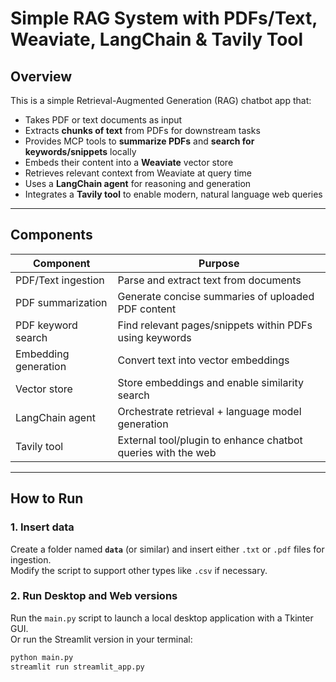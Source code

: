 # Simple RAG System with PDFs/Text, Weaviate, LangChain & Tavily Tool

## Overview

This is a simple Retrieval-Augmented Generation (RAG) chatbot app that:

- Takes PDF or text documents as input
- Extracts **chunks of text** from PDFs for downstream tasks
- Provides MCP tools to **summarize PDFs** and **search for keywords/snippets** locally
- Embeds their content into a **Weaviate** vector store
- Retrieves relevant context from Weaviate at query time
- Uses a **LangChain agent** for reasoning and generation
- Integrates a **Tavily tool** to enable modern, natural language web queries

---

## Components

| Component              | Purpose                                                     |
|------------------------|-------------------------------------------------------------|
| PDF/Text ingestion     | Parse and extract text from documents                       |
| PDF summarization      | Generate concise summaries of uploaded PDF content          |
| PDF keyword search     | Find relevant pages/snippets within PDFs using keywords     |
| Embedding generation   | Convert text into vector embeddings                         |
| Vector store           | Store embeddings and enable similarity search               |
| LangChain agent        | Orchestrate retrieval + language model generation           |
| Tavily tool            | External tool/plugin to enhance chatbot queries with the web|

---

## How to Run

### 1. Insert data
Create a folder named **`data`** (or similar) and insert either `.txt` or `.pdf` files for ingestion.  
Modify the script to support other types like `.csv` if necessary.

### 2. Run Desktop and Web versions  
Run the `main.py` script to launch a local desktop application with a Tkinter GUI.  
Or run the Streamlit version in your terminal:

```bash
python main.py
streamlit run streamlit_app.py

